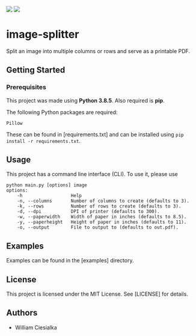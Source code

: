![](https://img.shields.io/badge/dynamic/json?color=informational&label=Python&prefix=v&query=%24.python&url=https%3A%2F%2Fraw.githubusercontent.com%2Fwciesialka%2Fimage-splitter%2Fmain%2Finfo.json) ![](https://img.shields.io/badge/dynamic/json?color=brightgreen&label=Version&prefix=v&query=%24.version&url=https%3A%2F%2Fraw.githubusercontent.com%2Fwciesialka%2Fimage-splitter%2Fmain%2Finfo.json)

# image-splitter
Split an image into multiple columns or rows and serve as a printable PDF.

## Getting Started

### Prerequisites

This project was made using **Python 3.8.5**. Also required is **pip**.

The following Python packages are required:

`Pillow`

These can be found in [requirements.txt] and can be installed using `pip install -r requirements.txt`.

## Usage

This project has a command line interface (CLI). To use it, please use

```
python main.py [options] image
options:
    -h                  Help
    -n, --columns       Number of columns to create (defaults to 3).
    -k, --rows          Number of rows to create (defaults to 3).
    -d, --dpi           DPI of printer (defaults to 300).
    -w, --paperwidth    Width of paper in inches (defaults to 8.5).
    -y, --paperheight   Height of paper in inches (defaults to 11).
    -o, --output        File to output to (defaults to out.pdf).
```

## Examples

Examples can be found in the [examples] directory.

## License

This project is licensed under the MIT License. See [LICENSE] for details.

## Authors

* William Ciesialka
